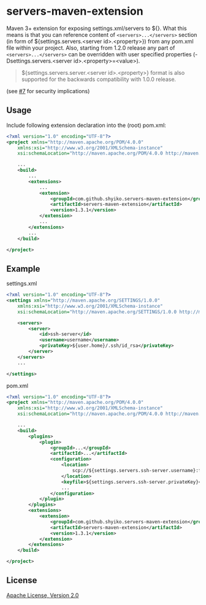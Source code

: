 # servers-maven-extension

Maven 3+ extension for exposing settings.xml/servers to ${}. What this means is that you can reference content of
`<servers>...</servers>` section (in form of ${settings.servers.&lt;server id&gt;.&lt;property&gt;}) from any pom.xml file
within your project. Also, starting from 1.2.0 release any part of `<servers>...</servers>` can be overridden with user
specified properties (-Dsettings.servers.&lt;server id&gt;.&lt;property&gt;=&lt;value&gt;).

> ${settings.servers.server.&lt;server id&gt;.&lt;property&gt;} format is also supported for the backwards compatibility with 1.0.0 release.

(see [#7](https://github.com/shyiko/servers-maven-extension/issues/7#issuecomment-405325619) for security implications)

Usage
---------------

Include following extension declaration into the (root) pom.xml:

```xml
<?xml version="1.0" encoding="UTF-8"?>
<project xmlns="http://maven.apache.org/POM/4.0.0"
    xmlns:xsi="http://www.w3.org/2001/XMLSchema-instance"
    xsi:schemaLocation="http://maven.apache.org/POM/4.0.0 http://maven.apache.org/xsd/maven-4.0.0.xsd">

    ...
    <build>
        ...
        <extensions>
            ...
            <extension>
                <groupId>com.github.shyiko.servers-maven-extension</groupId>
                <artifactId>servers-maven-extension</artifactId>
                <version>1.3.1</version>
            </extension>
            ...
        </extensions>
        ...
    </build>

</project>
```

Example
---------------

settings.xml

```xml
<?xml version="1.0" encoding="UTF-8"?>
<settings xmlns="http://maven.apache.org/SETTINGS/1.0.0"
    xmlns:xsi="http://www.w3.org/2001/XMLSchema-instance"
    xsi:schemaLocation="http://maven.apache.org/SETTINGS/1.0.0 http://maven.apache.org/xsd/settings-1.0.0.xsd">

    <servers>
        <server>
            <id>ssh-server</id>
            <username>username</username>
            <privateKey>${user.home}/.ssh/id_rsa</privateKey>
        </server>
    </servers>
    ...

</settings>
```

pom.xml

```xml
<?xml version="1.0" encoding="UTF-8"?>
<project xmlns="http://maven.apache.org/POM/4.0.0"
    xmlns:xsi="http://www.w3.org/2001/XMLSchema-instance"
    xsi:schemaLocation="http://maven.apache.org/POM/4.0.0 http://maven.apache.org/xsd/maven-4.0.0.xsd">

    ...
    <build>
        <plugins>
            <plugin>
                <groupId>...</groupId>
                <artifactId>...</artifactId>
                <configuration>
                    <location>
                        scp://${settings.servers.ssh-server.username}:from-key-file@${ssh-server.url}
                    </location>
                    <keyfile>${settings.servers.ssh-server.privateKey}</keyfile>
                    ...
                </configuration>
            </plugin>
        </plugins>
        <extensions>
            <extension>
                <groupId>com.github.shyiko.servers-maven-extension</groupId>
                <artifactId>servers-maven-extension</artifactId>
                <version>1.3.1</version>
            </extension>
        </extensions>
    </build>

</project>
```

License
---------------

[Apache License, Version 2.0](http://www.apache.org/licenses/LICENSE-2.0)
